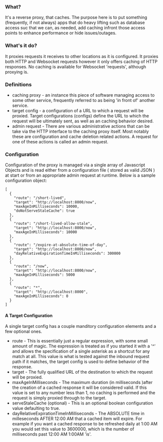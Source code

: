 ### What?

It's a reverse proxy, that caches. The purpose here is to put something (frequently, if not always)
apps that do heavy lifting such as database access suc that we can, as needed, add caching infront
those access points to enhance performance or hide issues/outages.


### What's it do?

It proxies requests it receives to other locations as it is configured. It proxies both HTTP and Websocket
requests however it only offers caching of HTTP responses. No caching is available for Websocket 'requests',
although proxying is.

### Definitions

* caching proxy - an instance this piece of software managing access to some other service, frequently 
  referred to as being 'in front of' another service.
* target config - a configuration of a URL to which a request will be proxied. Target configurations (configs)
  define the URL to which the request will be ultimately sent, as well as an caching behavior desired.
* admin request - There are various administrative actions that can be take via the HTTP interface
  to the caching proxy itself. Most notably these are configuration and cache deletion related actions.
  A request for one of these actions is called an admin request.


### Configuration

Configuration of the proxy is managed via a single array of Javascript Objects and is read either 
from a configuration file ( stored as valid JSON ) at start or from an appropriate admin request
at runtime. Below is a sample configuration object:

````
[
  {
    "route": "/short-lived",
    "target": "http://localhost:8000/now",
    "maxAgeInMilliseconds": 10000,
    "doNotServeStaleCache": true
  },
  {
    "route": "/short-lived-allow-stale",
    "target": "http://localhost:8000/now",
    "maxAgeInMilliseconds": 10000
  },
  {
    "route": "/expire-at-absolute-time-of-day",
    "target": "http://localhost:8000/now",
    "dayRelativeExpirationTimeInMilliseconds": 300000   
  },
  {
    "route": "/now",
    "target": "http://localhost:8000/now",
    "maxAgeInMilliseconds": 5000
  },
  {
    "route": "*",
    "target": "http://localhost:8000",
    "maxAgeInMilliseconds": 0
  }
]
````

#### A Target Configuration

A single target config has a couple manditory configuration elements and a few optional ones.

* route - This is essentially just a regular expression, with some small amount of magic. The expression
  is treated as if you started it with a '^' and allows the specification of a single asterisk as
  a shortcut for any match at all. This value is what is tested against the inbound request path 
  if it matches, the target config is used to define behavior of the response.
* target - The fully qualified URL of the destination to which the request will be proxied.
* maxAgeInMilliseconds - The maximum duration (in milliseconds )after the creation of a cached response
  it will be considered valid. If this value is set to any number less than 1, no caching is performed and 
  the request is simply proxied through to the target.
* serveStaleCache (optional) - This is an optional boolean configuration value defaulting to true.
* dayRelativeExpirationTimeInMilliseconds - The ABSOLUTE time in milleseconds AFTER 12:00 AM that a cached item
  will expire. For example if you want a cached response to be refreshed daily at 1:00 AM you would set this
  value to 3600000, which is the number of milliseconds past 12:00 AM 1:00AM 'is'.
